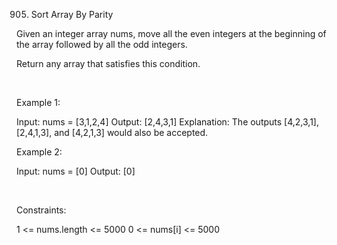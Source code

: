 905. Sort Array By Parity

Given an integer array nums, move all the even integers at the beginning of the array followed by all the odd integers.

Return any array that satisfies this condition.

 

Example 1:

Input: nums = [3,1,2,4]
Output: [2,4,3,1]
Explanation: The outputs [4,2,3,1], [2,4,1,3], and [4,2,1,3] would also be accepted.


Example 2:

Input: nums = [0]
Output: [0]


 

Constraints:

1 <= nums.length <= 5000
0 <= nums[i] <= 5000